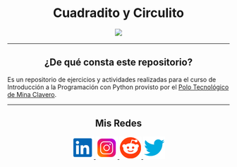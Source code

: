 <h1 align="center"> Cuadradito y Circulito </h1>


<p align="center">
  <a href="https://minaclavero.polotecnologico.ar/">
  <img height=250px src="README.resources/cyc.png"/>
  </a>
</p>


***
<center>

<h2 align="center"> ¿De qué consta este repositorio?</h2>
</center>

Es un repositorio de ejercicios y actividades realizadas para el curso de Introducción a la Programación con Python provisto por el <a href="https://minaclavero.polotecnologico.ar/" target="_blank">Polo Tecnológico de Mina Clavero</a>.


***

<center>

<h2 align="center"> Mis Redes </h2>
<p  align="center">
<a href="https://www.linkedin.com/in/duboisfacu/" target="_blank">
  <img src="README.resources/lkn.png" height=50px>
</a>
<a href="https://www.instagram.com/duboisfacu/" target="_blank">
  <img src="README.resources/ig.png" height=50px>
</a>
<a href="https://www.reddit.com/user/duboisfacu" target="_blank">
<img src="README.resources/rddt.png" height=50px>
</a>
<a href="https://twitter.com/duboisfacu" target="_blank">
<img src="README.resources/twt.png" height=50px>
</a>
  </p>
</center>


